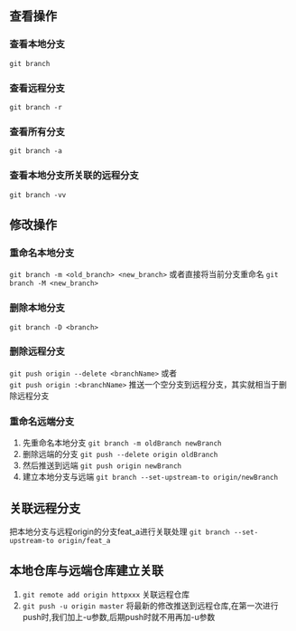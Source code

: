 ## 查看操作

### 查看本地分支    
`git branch`     

### 查看远程分支    
`git branch -r`     

### 查看所有分支    
`git branch -a`     

### 查看本地分支所关联的远程分支    
`git branch -vv`     


## 修改操作

### 重命名本地分支    
`git branch -m <old_branch> <new_branch>` 
或者直接将当前分支重命名
`git branch -M <new_branch>` 

### 删除本地分支    
`git branch -D <branch>`     

### 删除远程分支    
`git push origin --delete <branchName>` 或者    
`git push origin :<branchName>` 推送一个空分支到远程分支，其实就相当于删除远程分支

### 重命名远端分支
1. 先重命名本地分支 `git branch -m oldBranch newBranch`
2. 删除远端的分支 `git push --delete origin oldBranch`
3. 然后推送到远端 `git push origin newBranch`
4. 建立本地分支与远端 `git branch --set-upstream-to origin/newBranch`    

## 关联远程分支

把本地分支与远程origin的分支feat_a进行关联处理
`git branch --set-upstream-to origin/feat_a`


## 本地仓库与远端仓库建立关联
1. `git remote add origin httpxxx` 关联远程仓库
2. `git push -u origin master` 将最新的修改推送到远程仓库,在第一次进行push时,我们加上-u参数,后期push时就不用再加-u参数

